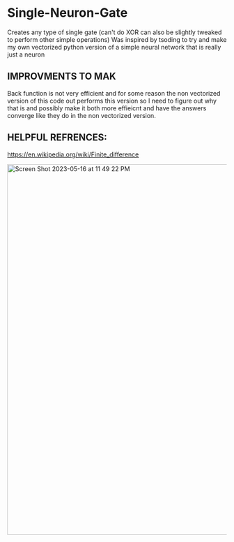 # Single-Neuron-Gate
Creates any type of single gate (can't do XOR can also be slightly tweaked to perform other simple operations)
Was inspired by tsoding to try and make my own vectorized python version of a simple neural network that is really just a neuron



## IMPROVMENTS TO MAK
Back function is not very efficient and for some reason the non vectorized version of this code out performs this version so I need to figure out why that is and possibly make it both more effieicnt and have the answers converge like they do in the non vectorized version.

## HELPFUL REFRENCES:
https://en.wikipedia.org/wiki/Finite_difference

<img width="849" alt="Screen Shot 2023-05-16 at 11 49 22 PM" src="https://github.com/phagmaier/Single-Neuron-Gate/assets/97493681/62e95542-4dbe-4530-b4ff-3316f21b239e">
